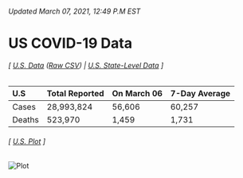 ###### Updated March 07, 2021, 12:49 P.M EST
# US COVID-19 Data 
###### [ [U.S. Data](us.csv) ([Raw CSV](https://raw.githubusercontent.com/drebrb/covid-19-data/master/us.csv)) | [U.S. State-Level Data](states) ]
| U.S    | Total Reported   | On March 06   | 7-Day Average   |
|:-------|:-----------------|:--------------|:----------------|
| Cases  | 28,993,824       | 56,606        | 60,257          |
| Deaths | 523,970          | 1,459         | 1,731           |
###### [ [U.S. Plot](us.png) ]
![Plot](https://github.com/drebrb/covid-19-data/blob/master/us.png)